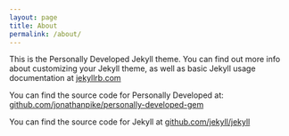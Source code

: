 ```yaml
---
layout: page
title: About
permalink: /about/
---
```


This is the Personally Developed Jekyll theme. You can find out more info about customizing your Jekyll theme, as well as basic Jekyll usage documentation at [jekyllrb.com](http://jekyllrb.com/)

You can find the source code for Personally Developed at: [github.com/jonathanpike/personally-developed-gem](https://github.com/jonathanpike/personally-developed-gem)

You can find the source code for Jekyll at [github.com/jekyll/jekyll](https://github.com/jekyll/jekyll)
